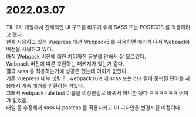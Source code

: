 # 2022.03.07

TIL 2차 개발에서 전체적인 UI 구조를 바꾸기 위해 SASS 또는 POSTCSS 를 적용하려고 했다.        
현재 사용하고 있는 Vuepress 에선 Webpack5 를 사용하면 에러가 나서 Webpack4 버전을 사용하고 있다.        
아직 Webpack 버전에 대한 차이까진 공부를 안해서 잘 모르겠다.     
Webpack 버전에 따른 호환하는 패키지가 있는거 같다.     
결국 sass 를 적용하는거에 성공은 했는데 어이가 없었다.    
기존 vuepress 내부 셋팅 ? , webpack rule 에 scss 또는 css 같이 중복된 단어를 사용해서 계속 에러를 반환하는 거였다.      
그래서 webpack rule test 이름을 이상한걸로 바꿔서 하니깐 됬다 ㅋㅋㅋㅋㅋㅋ 어이가 없었음.        
내일 좀 수정해서 sass 나 postcss 를 적용시키고 UI 디자인을 변경시킬 예정이다.
